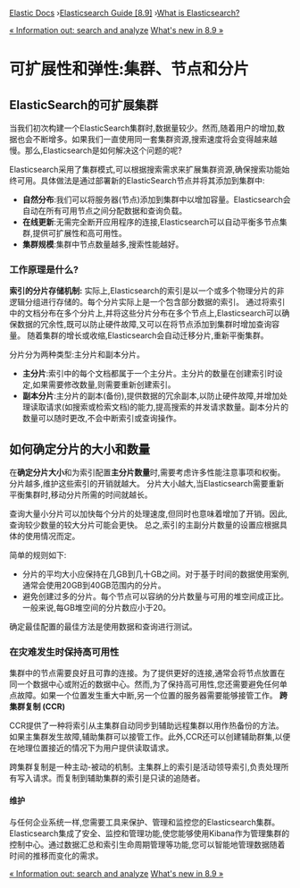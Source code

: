 [Elastic Docs](/guide/) ›[Elasticsearch Guide [8.9]](index.md) ›[What is
Elasticsearch?](elasticsearch-intro.md)

[« Information out: search and analyze](search-analyze.md) [What's new in
8.9 »](release-highlights.md)

# 可扩展性和弹性:集群、节点和分片
## ElasticSearch的可扩展集群
当我们初次构建一个ElasticSearch集群时,数据量较少。然而,随着用户的增加,数据也会不断增多。如果我们一直使用同一套集群资源,搜索速度将会变得越来越慢。那么,Elasticsearch是如何解决这个问题的呢?

Elasticsearch采用了集群模式,可以根据搜索需求来扩展集群资源,确保搜索功能始终可用。具体做法是通过部署新的ElasticSearch节点并将其添加到集群中:
* **自然分布**:我们可以将服务器(节点)添加到集群中以增加容量。Elasticsearch会自动在所有可用节点之间分配数据和查询负载。
* **在线更新**:无需完全断开应用程序的连接,Elasticsearch可以自动平衡多节点集群,提供可扩展性和高可用性。
* **集群规模**:集群中节点数量越多,搜索性能越好。

### 工作原理是什么?
**索引的分片存储机制:**
实际上,Elasticsearch的索引是以一个或多个物理分片的非逻辑分组进行存储的。每个分片实际上是一个包含部分数据的索引。
通过将索引中的文档分布在多个分片上,并将这些分片分布在多个节点上,Elasticsearch可以确保数据的冗余性,既可以防止硬件故障,又可以在将节点添加到集群时增加查询容量。
随着集群的增长或收缩,Elasticsearch会自动迁移分片,重新平衡集群。

分片分为两种类型:主分片和副本分片。
* **主分片**:索引中的每个文档都属于一个主分片。主分片的数量在创建索引时设定,如果需要修改数量,则需要重新创建索引。
* **副本分片**:主分片的副本(备份),提供数据的冗余副本,以防止硬件故障,并增加处理读取请求(如搜索或检索文档)的能力,提高搜索的并发请求数量。副本分片的数量可以随时更改,不会中断索引或查询操作。

## 如何确定分片的大小和数量

在**确定分片大小**和为索引配置**主分片数量**时,需要考虑许多性能注意事项和权衡。
分片越多,维护这些索引的开销就越大。
分片大小越大,当Elasticsearch需要重新平衡集群时,移动分片所需的时间就越长。

查询大量小分片可以加快每个分片的处理速度,但同时也意味着增加了开销。因此,查询较少数量的较大分片可能会更快。
总之,索引的主副分片数量的设置应根据具体的使用情况而定。

简单的规则如下:

* 分片的平均大小应保持在几GB到几十GB之间。对于基于时间的数据使用案例,通常会使用20GB到40GB范围内的分片。
* 避免创建过多的分片。每个节点可以容纳的分片数量与可用的堆空间成正比。一般来说,每GB堆空间的分片数应小于20。

确定最佳配置的最佳方法是使用数据和查询进行测试。

### 在灾难发生时保持高可用性
集群中的节点需要良好且可靠的连接。为了提供更好的连接,通常会将节点放置在同一个数据中心或附近的数据中心。然而,为了保持高可用性,您还需要避免任何单点故障。如果一个位置发生重大中断,另一个位置的服务器需要能够接管工作。
**跨集群复制 (CCR)**

CCR提供了一种将索引从主集群自动同步到辅助远程集群以用作热备份的方法。如果主集群发生故障,辅助集群可以接管工作。此外,CCR还可以创建辅助群集,以便在地理位置接近的情况下为用户提供读取请求。

跨集群复制是一种主动-被动的机制。主集群上的索引是活动领导索引,负责处理所有写入请求。而复制到辅助集群的索引是只读的追随者。

#### 维护

与任何企业系统一样,您需要工具来保护、管理和监控您的Elasticsearch集群。Elasticsearch集成了安全、监控和管理功能,使您能够使用Kibana作为管理集群的控制中心。通过数据汇总和索引生命周期管理等功能,您可以智能地管理数据随着时间的推移而变化的需求。

[« Information out: search and analyze](search-analyze.md) [What's new in
8.9 »](release-highlights.md)
